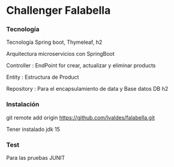 # Challenger Falabella

### Tecnología

Tecnología Spring boot, Thymeleaf, h2

Arquitectura microservicios con SpringBoot

Controller : EndPoint for crear, actualizar y eliminar products 

Entity :  Estructura de Product

Repository :  Para el encapsulamiento de data y Base datos DB h2

### Instalación

git remote add origin https://github.com/lvaldes/falabella.git

Tener instalado jdk 15

### Test

Para las pruebas JUNIT
